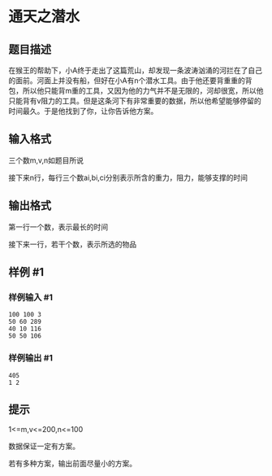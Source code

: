 # 通天之潜水

## 题目描述

在猴王的帮助下，小A终于走出了这篇荒山，却发现一条波涛汹涌的河拦在了自己的面前。河面上并没有船，但好在小A有n个潜水工具。由于他还要背重重的背包，所以他只能背m重的工具，又因为他的力气并不是无限的，河却很宽，所以他只能背有v阻力的工具。但是这条河下有非常重要的数据，所以他希望能够停留的时间最久。于是他找到了你，让你告诉他方案。


## 输入格式

三个数m,v,n如题目所说

接下来n行，每行三个数ai,bi,ci分别表示所含的重力，阻力，能够支撑的时间


## 输出格式

第一行一个数，表示最长的时间

接下来一行，若干个数，表示所选的物品


## 样例 #1

### 样例输入 #1
```
100 100 3
50 60 289
40 10 116
50 50 106
```

### 样例输出 #1

```
405 
1 2
```

## 提示

1<=m,v<=200,n<=100

数据保证一定有方案。

若有多种方案，输出前面尽量小的方案。

